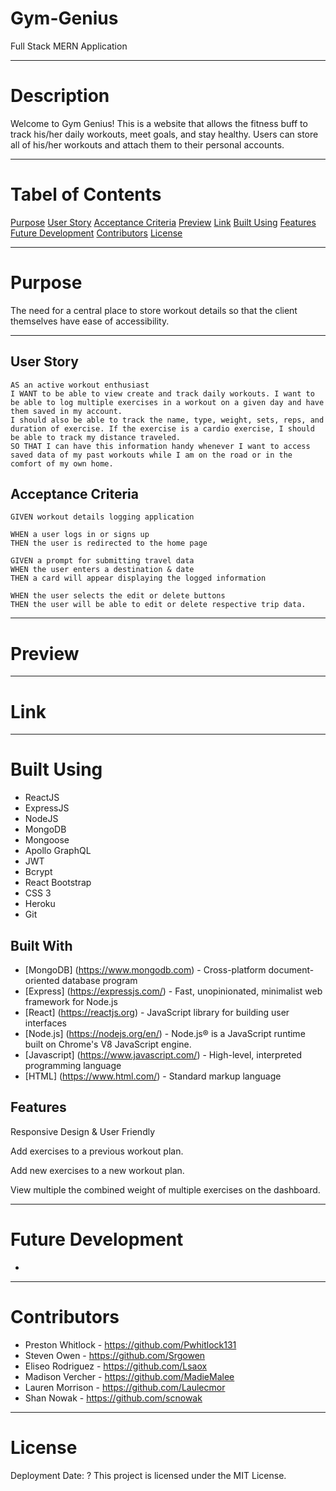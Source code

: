 # Gym-Genius

Full Stack MERN Application

----------------------------------------------------------------------

# Description
Welcome to Gym Genius! This is a website that allows the fitness buff to track his/her daily workouts, meet goals, and stay healthy. Users can store all of his/her workouts and attach them to their personal accounts. 

----------------------------------------------------------------------

# Tabel of Contents

[Purpose](#purpose)
[User Story](#user-story)
[Acceptance Criteria](#acceptance-criteria)
[Preview](#preview)
[Link](#link)
[Built Using](#built-using)
[Features](#features)
[Future Development](#possible-development)
[Contributors](#contributors)
[License](#license)

----------------------------------------------------------------------

# Purpose
The need for a central place to store workout details so that the client themselves have ease of accessibility.

----------------------------------------------------------------------
## User Story

```
AS an active workout enthusiast
I WANT to be able to view create and track daily workouts. I want to be able to log multiple exercises in a workout on a given day and have them saved in my account.
I should also be able to track the name, type, weight, sets, reps, and duration of exercise. If the exercise is a cardio exercise, I should be able to track my distance traveled.
SO THAT I can have this information handy whenever I want to access saved data of my past workouts while I am on the road or in the comfort of my own home. 
```

## Acceptance Criteria

```
GIVEN workout details logging application

WHEN a user logs in or signs up
THEN the user is redirected to the home page

GIVEN a prompt for submitting travel data
WHEN the user enters a destination & date
THEN a card will appear displaying the logged information

WHEN the user selects the edit or delete buttons 
THEN the user will be able to edit or delete respective trip data.
```
----------------------------------------------------------------------

# Preview


----------------------------------------------------------------------

# Link


----------------------------------------------------------------------

# Built Using
- ReactJS
- ExpressJS
- NodeJS
- MongoDB
- Mongoose
- Apollo GraphQL
- JWT
- Bcrypt
- React Bootstrap
- CSS 3
- Heroku
- Git

## Built With

* [MongoDB] (https://www.mongodb.com) - Cross-platform document-oriented database program
* [Express] (https://expressjs.com/) - Fast, unopinionated, minimalist web framework for Node.js
* [React] (https://reactjs.org) - JavaScript library for building user interfaces
* [Node.js] (https://nodejs.org/en/) - Node.js® is a JavaScript runtime built on Chrome's V8 JavaScript engine.
* [Javascript] (https://www.javascript.com/) - High-level, interpreted programming language
* [HTML] (https://www.html.com/) - Standard markup language


## Features

Responsive Design & User Friendly

Add exercises to a previous workout plan.

Add new exercises to a new workout plan.

View multiple the combined weight of multiple exercises on the dashboard.


----------------------------------------------------------------------

# Future Development
-

----------------------------------------------------------------------

# Contributors
- Preston Whitlock - https://github.com/Pwhitlock131
- Steven Owen - https://github.com/Srgowen
- Eliseo Rodriguez - https://github.com/Lsaox
- Madison Vercher - https://github.com/MadieMalee
- Lauren Morrison - https://github.com/Laulecmor
- Shan Nowak - https://github.com/scnowak

----------------------------------------------------------------------

# License
Deployment Date: ?
This project is licensed under the MIT License.
